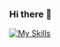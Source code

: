 ### Hi there 👋

[![My Skills](https://skillicons.dev/icons?i=Github,html,css,php)](https://skillicons.dev)
